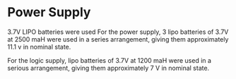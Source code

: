 # Power Supply

3.7V LIPO batteries were used
For the power supply, 3 lipo batteries of 3.7V at 2500 maH were used in a series arrangement, giving them approximately 11.1 v in nominal state.

For the logic supply, lipo batteries of 3.7V at 1200 maH were used in a serious arrangement, giving them approximately 7 V in nominal state.
